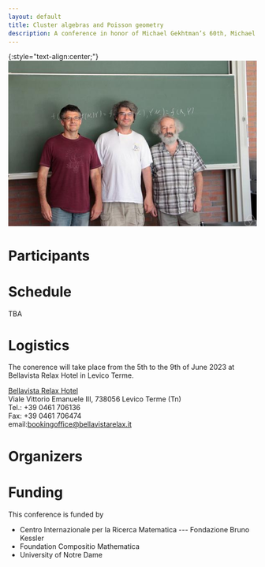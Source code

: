 ```yaml
---
layout: default
title: Cluster algebras and Poisson geometry
description: A conference in honor of Michael Gekhtman’s 60th, Michael Shapiro’s 60th and Alek Vainshtein’s 65th birthdays
---
```

{:style="text-align:center;"}
![Birthdayboys](./photo.jpg)

# Participants

# Schedule
TBA

# Logistics

The conerence will take place from the 5th to the 9th of June 2023 at Bellavista
Relax Hotel in Levico Terme.

[Bellavista Relax Hotel](https://www.bellavistarelax.it/)  
Viale Vittorio Emanuele III, 738056 Levico Terme (Tn)  
Tel.:  +39 0461 706136  
Fax:  +39 0461 706474  
email:[bookingoffice@bellavistarelax.it](mailto:bookingoffice@bellavistarelax.it)

# Organizers

# Funding

This conference is funded by

- Centro Internazionale per la Ricerca Matematica --- Fondazione Bruno Kessler
- Foundation Compositio Mathematica
- University of Notre Dame
